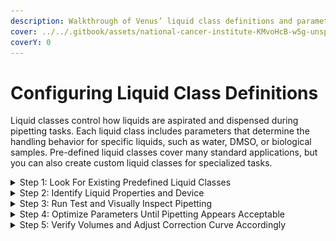 ```yaml
---
description: Walkthrough of Venus’ liquid class definitions and parameters.
cover: ../../.gitbook/assets/national-cancer-institute-KMvoHcB-w5g-unsplash.jpg
coverY: 0
---
```


# Configuring Liquid Class Definitions

Liquid classes control how liquids are aspirated and dispensed during pipetting tasks. Each liquid class includes parameters that determine the handling behavior for specific liquids, such as water, DMSO, or biological samples. Pre-defined liquid classes cover many standard applications, but you can also create custom liquid classes for specialized tasks.

<details>

<summary>Step 1: Look For Existing Predefined Liquid Classes</summary>

Before creating a new liquid class, check if an existing one meets your needs. If a new liquid class has to be defined/there is not a liquid class matching the needs of the liquid in question, choose a pre-defined liquid class which most closely matches.\
\
For example, when setting up a liquid class for PCR master mix, starting with the "Water" class may suffice. Similarly, when using an extraction kit, consult the manufacturer to see if they offer predefined classes, as many buffers share properties (e.g., Guanidine Thiocyanate-based binding buffers).

**Actions**:

1. Open the Hamilton Venus software and navigate to the Liquid Class Editor.\
   \
   ![](<../../.gitbook/assets/Screenshot 2024-09-13 214745.png>)

<!---->

1. Review the pre-set liquid classes (e.g., Water, DMSO, Glycerol).
2. Compare the properties of your liquid (e.g., viscosity, surface tension) with those in the predefined classes.
3. If a suitable predefined liquid class is found, select it for your method.
4. If a new liquid class needs to be created, select/highlight the closest matching pre-existing liquid class and copy the liquid class by going to **Liquid Class** -> **Create.**\
   \
   \
   ![](../../.gitbook/assets/image-2.png)

\
To assist in creating a new liquid class, compare properties like vapor pressure, viscosity, surface tension, and capillary action in the Safety Data Sheet (SDS) to find a match.

</details>

<details>

<summary>Step 2: Identify Liquid Properties and Device</summary>

Ensure that the liquid class is tailored to the liquid and device being used.\\

**Actions**:

1. Identify the key liquid properties such as viscosity, volatility, and density.
2. Choose the correct pipetting device and tip type (e.g., disposable tips or fixed needles).
3. Select a suitable dispensing mode (e.g., Jet Empty Tip, Surface Part Volume).

**Common Dispense Modes**:

* **Jet Empty Tip**: For dispensing the entire volume with blow-out.
* **Surface Empty Tip**: Controls the dispense via surface tension.
* **Jet Part Volume**: For partial volume dispensing with blow-out.
* **Surface Part Volume**: For partial volume dispensing with surface tension control.\
  \
  ![](../../.gitbook/assets/LiquidDetails.png)

In general, **Jet mode** tends to have higher flow rates, air transport volumes, and blow-out volumes compared to **Surface mode**, reflecting the more aggressive dispensing behavior needed for jet dispensing.\
\
\
The following patterns emerge from the liquid class definitions based on different **Liquids** and **Dispense Mode** combinations:

1. **Pressure LLD Sensitivity**: This parameter tends to remain consistent (typically around 4.0) across most liquid types and dispensing modes.
2. **LLD Max Height Difference**: Consistently set to 0.0, likely indicating uniform behavior across different liquids.
3. **As Flow Rate / Ds Flow Rate**: These rates vary significantly depending on the liquid type and dispense mode. For example:
   * Acetonitril 100% (Jet mode): 175 for As Flow Rate and 175 for Ds FlowRate.
   * Acetonitril/Water 80:20 (Jet mode): 250 for As Flow Rate and 225 for Ds Flow Rate.
4. **As Mix Flow Rate / Ds Mix Flow Rate**: The mix rates follow a similar pattern, with values changing based on the liquid and dispense mode. Higher flow rates tend to have higher mix rates.
5. **As Air Transport Volume / DsAirTransportVolume**: These volumes vary depending on the liquid. For example, Acetonitril 100% has higher values in Jet mode (17.5 and 25.0) compared to Surface mode.
6. **Ds Blow Out Volume**: Blow-out volumes are generally higher for Jet mode (e.g., 30.0 for Acetonitril/Water 80:20) compared to Surface mode.
7. **Ds Stop Flow Rate**: This parameter significantly varies based on the liquid and mode, with higher stop flow rates for faster dispensing liquids, like Acetonitril (225 for Jet mode).

</details>

<details>

<summary>Step 3: Run Test and Visually Inspect Pipetting</summary>

Once the predefined liquid class is selected, it’s time to test the liquid transfer on the robot. The predefined liquid class is used as a baseline to speed up the process of testing.

1. Set up the automated liquid handler with the appropriate source and destination labware.
2. Fill the labware with the liquid that you intend to transfer. If the liquid in question is costly or in short supply, use water for initial testing and optimization.
3. In the automated liquid handler’s software, build a simple method to transfer the liquid that will mimic the step in the actual process. Focus on one transfer step in the process before testing the next. Make sure that the method settings are defined as you want them for the actual transfer.
4. Run the method and observe the transfer. Look for the following:\
   — Is the aspirate height or liquid level submerge depth too high/low?\
   — Are there any droplets on the end of the tips after aspiration?\
   — Is the dispense height or liquid level submerge depth too high/low?\
   — Are there any droplets on the end of the tips after dispense?\
   — Are the channels properly following the liquid level during aspiration and dispense? Should following be turned off?

</details>

<details>

<summary>Step 4: Optimize Parameters Until Pipetting Appears Acceptable</summary>

Continue to run the simple method, observe the pipetting, and make adjustments based on what you see. The goal is to make sure that the pipetting looks correct. For example, there should be no dripping from the tip and no bubbles on dispense.

Start by making modifications to method settings such as enabling cLLD on the aspirate or adjusting the fixed height.

If the method settings are optimized, but the transfer still appears inconsistent, you can then focus on modifying the liquid class settings to improve performance. Follow these steps to adjust the liquid class:

1. Save the liquid class under another name. Now it can be modified to work for the specific application.
2. Change one liquid class parameter at a time to see its effect on the liquid transfer.
3. Inspect transfers.\
   — Visually inspect for consistent transfers.\
   — Spot check with a handheld pipette to give an indication of consistency and if the transferred volume is short or in excess
4. Once the transfers look consistent, move on to step 5.

</details>

<details>

<summary>Step 5: Verify Volumes and Adjust Correction Curve Accordingly</summary>

Once the pipetting appears to be acceptable, the transferred volumes can be quantified to determine the precision and the trueness of the liquid transfers.

Before measuring, it is important to know your application’s pipetting requirements to make sure that the final optimizations meet the need. If the requirements are unknown and you want to minimize the amount of variability that pipetting contributes to your application, you can strive to match the specifications set for the pipetting device you are using.

You might measure volumes gravimetrically to make sure the transfers are both accurate and precise. Then, you can continue to adjust liquid class settings until optimal precision is achieved.

When precision is achieved, the correction curve of the liquid class can be adjusted to ensure trueness of all volumes of interest for your application. For example, if you are transferring a volume of 300 μL, but are measuring a value of 295 μL, then you can increase the corrected value in the liquid class by an additional 5 μL. Continue to adjust until the proper target volume is achieved.



![](<../../.gitbook/assets/image (75).png>)

Once verification is complete, make sure the updated liquid class is implemented in your method. The liquid class can then be used by lab technicians running liquid transfers for experiments. Periodically check the performance of the liquid transfers to make sure that no changes are needed. Keep in mind that the correction curve for any default liquid classes cannot be modified.

</details>
